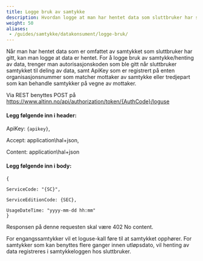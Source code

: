 ```yaml
---
title: Logge bruk av samtykke
description: Hvordan logge at man har hentet data som sluttbruker har samtykket til deling av
weight: 50
aliases:
 - /guides/samtykke/datakonsument/logge-bruk/
---
```


Når man har hentet data som er omfattet av samtykket som sluttbruker har gitt, kan man logge at data er hentet. For å logge bruk av samtykke/henting av data, trenger man autorisasjonskoden som ble gitt når sluttbruker samtykket til deling av data, samt ApiKey som er registrert på enten organisasjonsnummer som matcher mottaker av samtykke eller tredjepart som kan behandle samtykker på vegne av mottaker.

Via REST benyttes POST på https://www.altinn.no/api/authorization/token/{AuthCode}/loguse 


#### Legg følgende inn i header:

ApiKey: `{apikey}`, 

Accept: application\hal+json, 

Content: application\hal+json




#### Legg følgende inn i body:
   
    {
        
    ServiceCode: "{SC}",

    ServiceEditionCode: {SEC},

    UsageDateTime: "yyyy-mm-dd hh:mm"
    }  

Responsen på denne requesten skal være 402 No content.

For engangssamtykker vil et loguse-kall føre til at samtykket opphører. For samtykker som kan benyttes flere ganger innen utløpsdato, vil henting av data registreres i samtykkeloggen hos sluttbruker.

